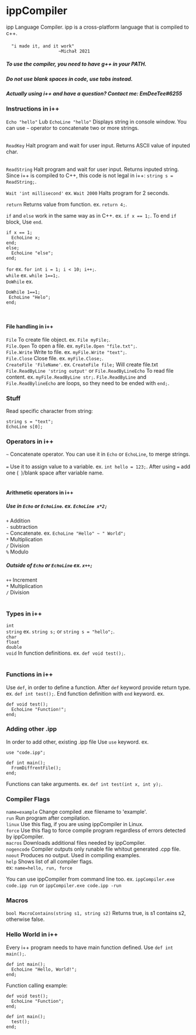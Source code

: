 # ippCompiler
ipp Language Compiler. ipp is a cross-platform language that is compiled to c++.

#### 
      "i made it, and it work" 
                        ~Michał 2021

##### To use the compiler, you need to have g++ in your PATH. <br>
##### Do not use blank spaces in code, use tabs instead. <br>
##### Actually using i++ and have a question? Contact me: EmDeeTee#6255

### Instructions in i++
`Echo "hello"` Lub `EchoLine "hello"` Displays string in console window. You can use `~` operator to concatenate two or more strings. <br> <br>

`ReadKey` Halt program and wait for user input. Returns ASCII value of inputed char. <br> <br>

`ReadString` Halt program and wait for user input. Returns inputed string. Since i++ is compiled to C++, this code is not legal in i++: `string s = ReadString;`. <br>

`Wait 'int millisecond'` ex. `Wait 2000` Halts program for 2 seconds. <br>

`return` Returns value from function. ex. `return 4;`. <br>

`if` and `else` work in the same way as in C++. ex. `if x == 1;`. To end `if` block, Use `end`. <br>
```
if x == 1;
  EchoLine x; 
end; 
else; 
  EchoLine "else"; 
end;
``` 

`for` ex. `for int i = 1; i < 10; i++;`. <br>
`while` ex. `while 1==1;`. <br>
`DoWhile` ex.
```
DoWhile 1==1;
 EchoLine "Helo";
end;
```
<br>

#### File handling in i++
`File` To create file object. ex. `File myFile;`. <br>
`File.Open` To open a file. ex. `myFile.Open "file.txt";`. <br>
`File.Write` Write to file. ex. `myFile.Write "text";`. <br>
`File.Close` Close file. ex. `myFile.Close;`. <br>
`CreateFile 'FileName'`. ex. `CreateFile file;` Will create file.txt <br>
`File.ReadByLine 'string output'` or `File.ReadByLineEcho` To read file content. ex. `myFile.ReadByLine str;`. `File.ReadByLine` and `File.ReadBylineEcho` are loops, so they need to be ended with `end;`. <br>

### Stuff
Read specific character from string:
```
string s = "text";
EchoLine s[0];
```
### Operators in i++
`~` Concatenate operator. You can use it in `Echo` or `EchoLine`, to merge strings. <br> <br>
`=` Use it to assign value to a variable. ex. `int hello = 123;`. After using `=` add one (` `)/blank space after variable name. <br> <br>

#### Arithmetic operators in i++
##### Use in `Echo` or `EchoLine`. ex. `EchoLine x*2;`
`+` Addition <br>
`-` subtraction <br>
`~` Concatenate. ex. `EchoLine "Hello" ~ " World";` <br>
`*` Multiplication <br>
`/` Division <br>
`%` Modulo <br>
##### Outside of `Echo` or `EchoLine` ex. `x++;`
`++` Increment <br>
`*` Multiplication <br> 
`/` Division <br> <br>

### Types in i++
`int` <br>
`string` ex. `string s;` or `string s = "hello";`. <br> 
`char` <br>
`float` <br>
`double` <br>
`void` In function definitions. ex. `def void test();`. <br> <br>

### Functions in i++
Use `def`, in order to define a function. After `def` keyword provide return type. ex. `def int test();`. End function definition with `end` keyword. ex.
```
def void test();
  EchoLine "Function!";
end;
```

### Adding other .ipp
In order to add other, existing .ipp file Use `use` keyword. ex.
```
use "code.ipp";

def int main();
  FromDiffrentFile();
end;
```

Functions can take arguments. ex. `def int test(int x, int y);`.

### Compiler Flags
`name=example` Change compiled .exe filename to 'example'. <br>
`run` Run program after compilation. <br> 
`linux` Use this flag, if you are using ippCompiler in Linux. <br> 
`force` Use this flag to force compile program regardless of errors detected by ippCompiler. <br> 
`macros` Downloads additional files needed by ippCompiler. <br> 
`nogencode` Compiler outputs only runable file whitout generated .cpp file. <br> 
`noout` Produces no output. Used in compiling examples. <br> 
`help` Shows list of all compiler flags. <br>
ex: `name=hello, run, force` <br>

You can use ippCompiler from command line too. ex. `ippCompiler.exe code.ipp run` or `ippCompiler.exe code.ipp -run`

### Macros
`bool MacroContains(string s1, string s2)` Returns true, is s1 contains s2, otherwise false.

### Hello World in i++
Every i++ program needs to have main function defined. Use `def int main();`. <br>
```
def int main();
  EchoLine "Hello, World!";
end;
```

Function calling example: <br>
```
def void test(); 
  EchoLine "Function"; 
end; 

def int main(); 
  test(); 
end;
```
